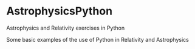 # AstrophysicsPython
Astrophysics and Relativity exercises in Python

Some basic examples of the use of Python in Relativity and Astrophysics

